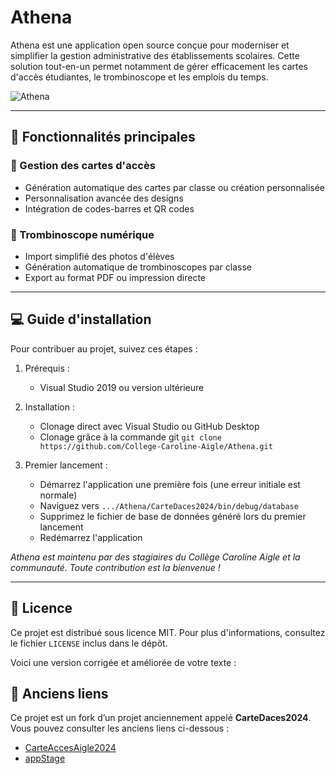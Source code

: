 # Athena
Athena est une application open source conçue pour moderniser et simplifier la gestion administrative des établissements scolaires.
Cette solution tout-en-un permet notamment de gérer efficacement les cartes d'accès étudiantes, le trombinoscope et les emplois du temps.

![Athena](https://github.com/user-attachments/assets/e95fee4a-ec3b-4fc5-ba11-a275a664a926)

---

## 🎯 Fonctionnalités principales
### 🎫 Gestion des cartes d'accès
- Génération automatique des cartes par classe ou création personnalisée
- Personnalisation avancée des designs
- Intégration de codes-barres et QR codes

### 📸 Trombinoscope numérique
- Import simplifié des photos d'élèves
- Génération automatique de trombinoscopes par classe
- Export au format PDF ou impression directe

---

## 💻 Guide d'installation
Pour contribuer au projet, suivez ces étapes :

1. Prérequis :
   - Visual Studio 2019 ou version ultérieure

2. Installation :
   - Clonage direct avec Visual Studio ou GitHub Desktop
   - Clonage grâce à la commande git `git clone https://github.com/College-Caroline-Aigle/Athena.git`

3. Premier lancement :
   - Démarrez l'application une première fois (une erreur initiale est normale)
   - Naviguez vers `.../Athena/CarteDaces2024/bin/debug/database`
   - Supprimez le fichier de base de données généré lors du premier lancement
   - Redémarrez l'application

*Athena est maintenu par des stagiaires du Collège Caroline Aigle et la communauté.
Toute contribution est la bienvenue !*

---

## 📝 Licence
Ce projet est distribué sous licence MIT. Pour plus d'informations, consultez le fichier `LICENSE` inclus dans le dépôt.

Voici une version corrigée et améliorée de votre texte :

## 🧷 Anciens liens
Ce projet est un fork d’un projet anciennement appelé **CarteDaces2024**.
Vous pouvez consulter les anciens liens ci-dessous :  
- [CarteAccesAigle2024](https://github.com/TheoMas/CarteAccesAigle2024)  
- [appStage](https://github.com/ValgulNecron/appStage)
